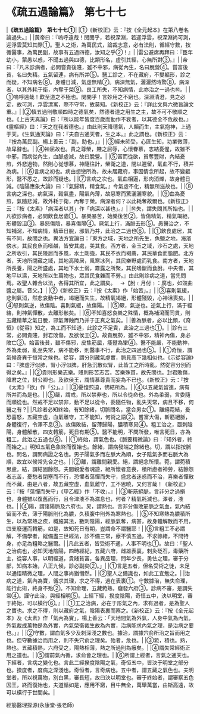 # 《疏五過論篇》　第七十七

|**《疏五過論篇》　第七十七①**|
|①《新校正》云：『按《全元起本》在第八卷名論過失。』|
|黃帝曰：『嗚呼遠哉！閔閔乎，若視深淵，若迎浮雲，視深淵尚可測，迎浮雲莫知其際①。聖人之術，為萬民式，論裁志意，必有法則，循經守數，按循醫事，為萬民副，故事有五過四德，汝知之乎②！』|
|雷公避席再拜曰：『臣年幼小，蒙愚以惑，不聞五過與四德，比類形名，虛引其經，心無所對③。』|
|帝曰：『凡未診病者，必問嘗貴後賤，雖不中邪，病從內生，名曰脫營④。嘗富後貧，名曰失精。五氣留連，病有所并⑤。醫工診之，不在藏府，不變軀形，診之而疑，不知病名⑥。身體日減，氣虛無精⑦。病深無氣，灑灑然時驚⑧。病深者，以其外耗于衛，內奪于榮⑨。良工所失，不知病情，此亦治之一過也⑩。|
|①嗚呼遠哉！歎至道之不極也。閔閔乎！言妙用之不窮也。深淵清澄，見之必定，故可測，浮雲漂寓，際不守常，故莫知。《新校正》云：『詳此文與六微旨論文重。』|
|②慎五過則敬順四時之德氣矣，然德者道之用生之主，故不可不敬順之也。《上古天真論》曰：『所以能年皆度百歲而動作不衰者，以其德全不危故也。』《靈樞經》曰：『天之在我者德也。』由此則天降德氣，人賴而生，主氣抱神，上通于天。《生氣通天論》曰：『夫自古通天者，生之本。』此之謂也。《新校正》云：『按為萬民副。楊上善云：「副，助也。」』|
|③經未師受，心匪生知，功業微薄，故卑辭也。|
|④神屈故也。貴之尊榮，賤之屈辱，心懷眷慕，志結憂惺，故雖不中邪，而病從內生，血脈虛減，故曰脫營。|
|⑤富而從欲，貧奪豐財，內結憂煎，外悲過物，然則心從想慕，神隨往計，榮衛之道，閉以遲留，氣血不行，積并為病。|
|⑥言病之初也。病由想戀所為，故未居藏府，事因情念所起，故不變軀形，醫不悉之，故診而疑也。|
|⑦言病之次也。氣血相逼，形肉消爍，故身體日減。《陰陽應象大論》曰：『氣歸精，精食氣。』今氣虛不化，精無所滋故也。|
|⑧言病之深也。病氣深，榖氣盡，陽氣內薄，故惡寒而驚灑灑寒貌。|
|⑨血為憂煎，氣隨悲減，故外耗于衛，內奪于榮。病深者何？以此耗奪故爾也。《新校正》云：『按《太素》「病深者以其」作「病深以甚也」。』|
|⑩失，謂失問其所始也。|
|凡欲診病者，必問飲食居處①。暴樂暴苦，始樂後苦②。皆傷精氣，精氣竭絕，形體毀沮③。暴怒傷陰，暴喜傷陽④。厥氣上行，滿脈去形⑤。愚醫治之，不知補瀉，不知病情，精華日脫，邪氣乃并，此治之二過也⑥。|
|①飲食處居，其有不同，故問之也。異法方宜論曰：『東方之域，天地之所先生，魚鹽之地，海濱傍水，其民食魚而嗜鹹，皆安其處，美其食。西方者，金玉之域，沙石之處，天地之所收引，其民陵居而多風，水土剛強，其民不衣而褐薦，其民華食而脂肥。北方者，天地所閉藏之域，其地高陵居，風寒冰列，其民樂野處而乳食。南方者，天地所長養，陽之所盛處，其地下水土弱，霧露之所聚，其民嗜酸而食胕。中央者，其地平以濕，天地所以生萬物也，眾其民食雜而不勞。』由此則診病之道，當先問焉。故聖人雜合以法，各得其所宜，此之謂矣。   →【胕﹝月付﹞：腐也，如豉曲醬之屬。音父。】|
|②《新校正》云：『按《太素》作「始苦」。』|
|③喜則氣緩，悲則氣消，然悲哀動中者，竭絕而失生，故精氣竭絕，形體殘毀，心神沮喪矣。|
|④怒則氣逆，故傷陰。喜則氣緩，故傷陽。|
|⑤厥，氣逆也。逆氣上行，滿于經絡，則神氣憚散，去離形骸矣。|
|⑥不知喜怒哀樂之殊情，概為補瀉而同貫，則五藏精華之氣日脫，邪氣薄蝕而乃并于正真之氣矣。|
|善為脈者，必以比類，《奇恒》《從容》知之，為工而不知道，此診之不足貴，此治之三過也①。|
|診有三常，必問貴賤，封君敗傷，及欲侯王②。故貴脫勢，雖不中邪，精神內傷，身必敗亡③。始富後貧，雖不傷邪，皮焦筋屈，痿躄為攣④。醫不能嚴，不能動神，外為柔弱，亂至失常，病不能移，則醫事不行，此治之四過也⑤。|
|①奇恒，謂氣候奇異于恒常之候也。從容，謂分別藏氣虛實，脈見高下幾相似也。《示從容論》曰：『脾虛浮似肺，腎小浮似脾，肝急沉散似腎，此皆工之所時亂，然從容分別而得之矣。』|
|②貴則形樂志樂。賤則形苦志苦。苦樂殊貫，故先問也。封君敗傷，降君之位，封公卿也。及欲侯王，謂情慕尊貴而妄為不已也。《新校正》云：『按《太素》「欲」作「公」。』|
|③憂惶煎迫，怫結所為。|
|④以五藏氣留連，病有所并而為是也。|
|⑤嚴，謂戒，所以禁非也，所以令從命也。外為柔弱，言委隨而順從也。然戒不足以禁非，動不足以從令，委隨任物，亂失天常，病且不移，何醫之有？|
|凡診者必知終始，有知餘緒，切脈問名，當合男女①。離絕菀結，憂恐喜怒，五藏空虛，血氣離守，工不能知，何術之語②。嘗富大傷，斬筋絕脈，身體復行，令澤不息③。故傷敗結，留薄歸陽，膿積寒炅④。粗工治之，亟刺陰陽，身體解散，四支轉筋，死日有期⑤。醫不能明，不問所發，唯言死日，亦為粗工，此治之五過也⑥。|
|①終始，謂氣色也。《脈要精微論》曰：『知外者，終而始之。』明知五氣色象終而復始也。餘緒，謂病發端之餘緒也。切，謂以指按脈也。問名，謂問病證之名也。男子陽氣多而左脈大為順，女子陰氣多而右脈大為順，故宜以候常先合之也。|
|②離，謂離間親愛。絕，謂絕念所懷。菀，謂菀積思慮。結，謂結固餘怨。夫間親愛者魂遊，絕所懷者意喪，積所慮者神勞，結餘怨者志苦，憂愁者閉塞而不行，恐懼者蕩憚而失守，盛忿者迷惑而不治，喜樂者憚散而不藏，由是八者，故五藏空虛，血氣離守，工不思曉，又何言哉！《新校正》云：『按「蕩憚而失守」《甲乙經》作「不收」。』|
|③斬筋絕脈，言非分之過損也，身體雖以復舊而行，且令津液不為滋息也，何者？精氣耗減也。澤者，液也。|
|④陽，謂諸陽脈及六府也。炅，謂熱也。言非分傷敗筋脈之氣血，氣內結留而不去，薄于陽脈則化為膿，久積腹中則外為寒熱也。|
|⑤不知寒熱為膿積所生，以為常熱之疾，概施其法，數刺陰陽，經脈氣奪，病甚，故身體解散而不用，四支廢運而轉筋，如是，故知死日有期，豈謂命不謂醫耶！|
|⑥言粗工不必謂解，不備學者，縱備盡三世經法，診不備三常，療不慎五過，不求餘緒，不問特身，亦足為粗略之醫爾。|
|凡此五者，皆受術不通，人事不明也①。故曰：「聖人之治病也，必知天地陰陽，四時經紀，五藏六府，雌雄表裏，刺灸砭石，毒藥所主，從容人事，以明經道，貴賤貧富，各異品理，問年少長，勇怯之理，審于分部，知病本始，八正九候，診必副矣②。」|
|①言是五者，但名受術之徒，未足以通悟精微之理，人間之事尚猶懵然。|
|②聖人之備識也，如此工宜勉之。|
|治病之道，氣內為寶，循求其理，求之不得，過在表裏①。守數據治，無失俞理，能行此術，終身不殆②。不知俞理，五藏菀熟，癰發六府③。診病不審，是謂失常④。謹守此治，與經相明⑤。上經下經，揆度陰陽，奇恒五中，決以明堂，審于終始，可以橫行⑥。』|
|①工之治病，必在于形氣之內，求有過者，是為聖人之寶也。求之不得，則以藏府之氣，陰陽表裏而察之。《新校正》云：『按《全元起本》及《太素》作「氣內為實」，楊上善云：「天地間氣為外氣，人身中氣為內氣，外氣裁成萬物是為外實，內氣榮衛裁生故為內實，治病能求內氣之理，是治病之要也。」』|
|②守數，謂血氣多少及刺深淺之數也。據治，謂據穴俞所治之旨而用之也。但守數據治而用之，則不失穴俞之理矣。殆者，危也。|
|③菀，積也。熟，熱也。五藏積熱，六府受之，陽熱相薄，熱之所過則為癰矣。|
|④謂失常經術正用之道也。|
|⑤謂前氣內循，求俞會之理也。|
|⑥所謂上經者，言氣之通天也。下經者，言病之變化也。言此二經揆度陰陽之氣，奇恒五中，皆決于明堂之部分也。揆度者，度病之深淺也。奇恒者，言奇病也。五中者，謂五藏之氣色也。夫明堂者，所以視萬物，別白黑，審長短，故曰決以明堂也。審于終始者，謂審察五色囚王，終而復始也，夫道循如是，應用不窮，目牛無全，萬舉萬當，由斯高遠，故可以橫行于世間矣。|


經筋醫理探源(永康堂‧張老師)


